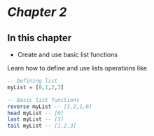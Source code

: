 # *Chapter 2*

## In this chapter

* Create and use basic list functions

<p>Learn how to define and use lists operations like</p>

```haskell
-- Defining list 
myList = [0,1,2,3]

-- Basic list functions
reverse myList -- [3,2,1,0]
head myList -- [0]
last myList -- [3]
tail myList -- [1,2,3]


```

